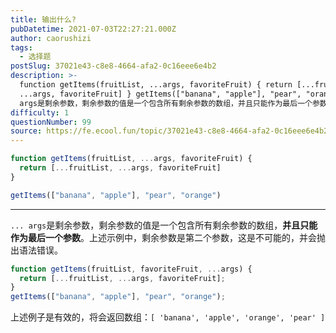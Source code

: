 ```yaml
---
title: 输出什么?
pubDatetime: 2021-07-03T22:27:21.000Z
author: caorushizi
tags:
  - 选择题
postSlug: 37021e43-c8e8-4664-afa2-0c16eee6e4b2
description: >-
  function getItems(fruitList, ...args, favoriteFruit) { return [...fruitList,
  ...args, favoriteFruit] } getItems(["banana", "apple"], "pear", "orange") ...
  args是剩余参数，剩余参数的值是一个包含所有剩余参数的数组，并且只能作为最后一个参数。上
difficulty: 1
questionNumber: 99
source: https://fe.ecool.fun/topic/37021e43-c8e8-4664-afa2-0c16eee6e4b2
---
```


```javascript
function getItems(fruitList, ...args, favoriteFruit) {
  return [...fruitList, ...args, favoriteFruit]
}

getItems(["banana", "apple"], "pear", "orange")
```

---

`... args`是剩余参数，剩余参数的值是一个包含所有剩余参数的数组，**并且只能作为最后一个参数**。上述示例中，剩余参数是第二个参数，这是不可能的，并会抛出语法错误。

```javascript
function getItems(fruitList, favoriteFruit, ...args) {
  return [...fruitList, ...args, favoriteFruit];
}
getItems(["banana", "apple"], "pear", "orange");
```

上述例子是有效的，将会返回数组：`[ 'banana', 'apple', 'orange', 'pear' ]`

